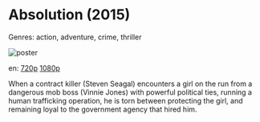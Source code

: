 # Absolution (2015)

Genres: action, adventure, crime, thriller

![poster](http://image.tmdb.org/t/p/w500/gbHQhSRr52lDv1FRXqBPTsm80dq.jpg)

en:
  [720p](magnet:?xt=urn:btih:a4bf18bb649365017854e39018bc06dc203bd0a3&dn=Absolution+%282015%29+720p+BrRip+x264+-+YIFY&tr=udp%3A%2F%2Ftracker.openbittorrent.com%3A80%2Fannounce&tr=udp%3A%2F%2Fglotorrents.pw%3A6969%2Fannounce&tr=udp%3A%2F%2Ftracker.openbittorrent.com%3A80%2Fannounce&tr=udp%3A%2F%2Ftracker.opentrackr.org%3A1337%2Fannounce&tr=udp%3A%2F%2Fzer0day.to%3A1337%2Fannounce&tr=udp%3A%2F%2Ftracker.coppersurfer.tk%3A6969%2Fannounce)
  [1080p](magnet:?xt=urn:btih:f7d06d52958e4c518fab1dce93cdc776d33d50db&dn=Absolution+%282015%29+1080p+BrRip+x264+-+YIFY&tr=udp%3A%2F%2Ftracker.openbittorrent.com%3A80%2Fannounce&tr=udp%3A%2F%2Fglotorrents.pw%3A6969%2Fannounce&tr=udp%3A%2F%2Ftracker.openbittorrent.com%3A80%2Fannounce&tr=udp%3A%2F%2Ftracker.opentrackr.org%3A1337%2Fannounce&tr=udp%3A%2F%2Fzer0day.to%3A1337%2Fannounce&tr=udp%3A%2F%2Ftracker.coppersurfer.tk%3A6969%2Fannounce)
  


When a contract killer (Steven Seagal) encounters a girl on the run from a dangerous mob boss (Vinnie Jones) with powerful political ties, running a human trafficking operation, he is torn between protecting the girl, and remaining loyal to the government agency that hired him.